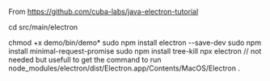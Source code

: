 From https://github.com/cuba-labs/java-electron-tutorial

cd src/main/electron

chmod +x demo/bin/demo*
sudo npm install electron --save-dev
sudo npm install minimal-request-promise
sudo npm install tree-kill
npx electron // not needed but usefull to get the command to run
node_modules/electron/dist/Electron.app/Contents/MacOS/Electron .
